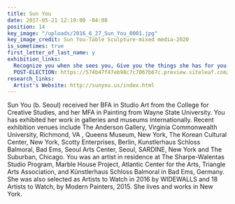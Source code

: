 ```yaml
---
title: Sun You
date: 2017-05-21 12:19:00 -04:00
position: 14
key_image: "/uploads/2016_6_27_Sun_You_0001.jpg"
key_image_credit: Sun You-Table Sculpture-mixed media-2020
is_sometimes: true
first_letter_of_last_name: y
exhibition_links:
  Recognize you when she sees you, Give you the things she has for you.: http://septembergallery.com/space/recognize-you-when-she-sees-you-give-you-the-thing-she-has-for-you.html
  POST-ELECTION: https://574b47f47eb98c7c7067b67c.preview.siteleaf.com/space/post-election-show.html
research_links:
  Artist's Website: http://sunyou.us/index.html
---
```


Sun You (b. Seoul) received her BFA in Studio Art from the College for Creative Studies, and her MFA in Painting from Wayne State University. You has exhibited her work in galleries and museums internationally. Recent exhibition venues include The Anderson Gallery, Virginia Commonwealth University, Richmond, VA , Queens Museum, New York, The Korean Cultural Center, New York, Scotty Enterprises, Berlin,  Kunstlerhaus Schloss Balmoral, Bad Ems, Seoul Arts Center, Seoul, SARDINE, New York and The Suburban, Chicago. You was an artist in residence at The Sharpe-Walentas Studio Program, Marble House Project,  Atlantic Center for the Arts, Triangle Arts Association, and Künstlerhaus Schloss Balmoral in Bad Ems, Germany. She was also selected as  Artists to Watch in 2016 by WIDEWALLS and 18 Artists to Watch, by Modern Painters, 2015. She lives and works in New York.